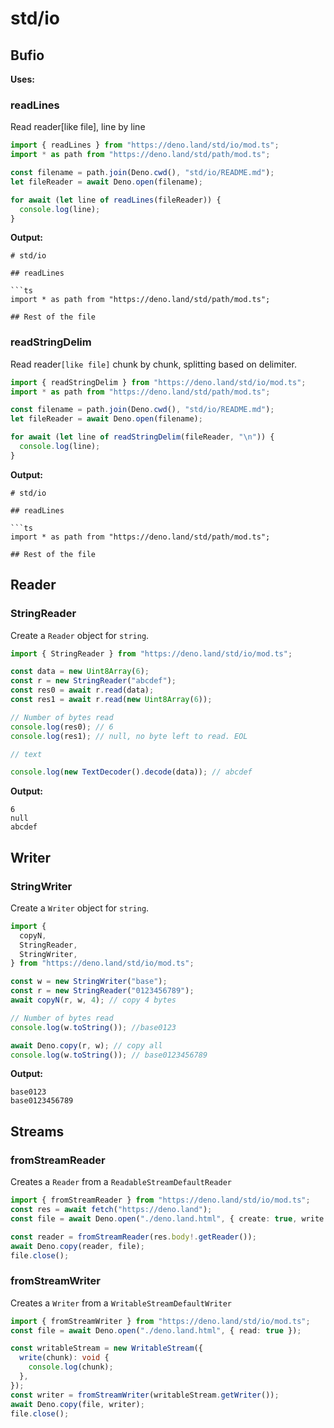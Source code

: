 # std/io

## Bufio

**Uses:**

### readLines

Read reader[like file], line by line

```ts title="readLines"
import { readLines } from "https://deno.land/std/io/mod.ts";
import * as path from "https://deno.land/std/path/mod.ts";

const filename = path.join(Deno.cwd(), "std/io/README.md");
let fileReader = await Deno.open(filename);

for await (let line of readLines(fileReader)) {
  console.log(line);
}
```

**Output:**

````text
# std/io

## readLines

```ts
import * as path from "https://deno.land/std/path/mod.ts";

## Rest of the file
````

### readStringDelim

Read reader`[like file]` chunk by chunk, splitting based on delimiter.

```ts title="readStringDelim"
import { readStringDelim } from "https://deno.land/std/io/mod.ts";
import * as path from "https://deno.land/std/path/mod.ts";

const filename = path.join(Deno.cwd(), "std/io/README.md");
let fileReader = await Deno.open(filename);

for await (let line of readStringDelim(fileReader, "\n")) {
  console.log(line);
}
```

**Output:**

````text
# std/io

## readLines

```ts
import * as path from "https://deno.land/std/path/mod.ts";

## Rest of the file
````

## Reader

### StringReader

Create a `Reader` object for `string`.

```ts
import { StringReader } from "https://deno.land/std/io/mod.ts";

const data = new Uint8Array(6);
const r = new StringReader("abcdef");
const res0 = await r.read(data);
const res1 = await r.read(new Uint8Array(6));

// Number of bytes read
console.log(res0); // 6
console.log(res1); // null, no byte left to read. EOL

// text

console.log(new TextDecoder().decode(data)); // abcdef
```

**Output:**

```text
6
null
abcdef
```

## Writer

### StringWriter

Create a `Writer` object for `string`.

```ts
import {
  copyN,
  StringReader,
  StringWriter,
} from "https://deno.land/std/io/mod.ts";

const w = new StringWriter("base");
const r = new StringReader("0123456789");
await copyN(r, w, 4); // copy 4 bytes

// Number of bytes read
console.log(w.toString()); //base0123

await Deno.copy(r, w); // copy all
console.log(w.toString()); // base0123456789
```

**Output:**

```text
base0123
base0123456789
```

## Streams

### fromStreamReader

Creates a `Reader` from a `ReadableStreamDefaultReader`

```ts
import { fromStreamReader } from "https://deno.land/std/io/mod.ts";
const res = await fetch("https://deno.land");
const file = await Deno.open("./deno.land.html", { create: true, write: true });

const reader = fromStreamReader(res.body!.getReader());
await Deno.copy(reader, file);
file.close();
```

### fromStreamWriter

Creates a `Writer` from a `WritableStreamDefaultWriter`

```ts
import { fromStreamWriter } from "https://deno.land/std/io/mod.ts";
const file = await Deno.open("./deno.land.html", { read: true });

const writableStream = new WritableStream({
  write(chunk): void {
    console.log(chunk);
  },
});
const writer = fromStreamWriter(writableStream.getWriter());
await Deno.copy(file, writer);
file.close();
```
